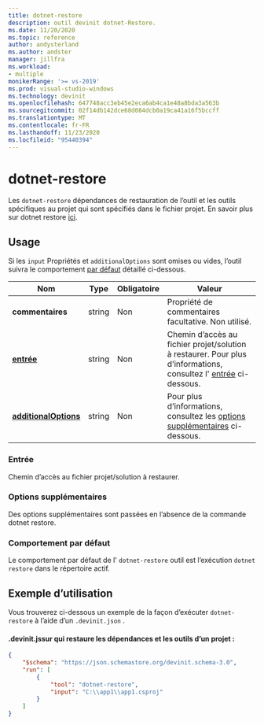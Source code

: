 ```yaml
---
title: dotnet-restore
description: outil devinit dotnet-Restore.
ms.date: 11/20/2020
ms.topic: reference
author: andysterland
ms.author: andster
manager: jillfra
ms.workload:
- multiple
monikerRange: '>= vs-2019'
ms.prod: visual-studio-windows
ms.technology: devinit
ms.openlocfilehash: 647748acc3eb45e2eca6ab4ca1e48a8bda3a563b
ms.sourcegitcommit: 02f14db142dce68d084dcb0a19ca41a16f5bccff
ms.translationtype: MT
ms.contentlocale: fr-FR
ms.lasthandoff: 11/23/2020
ms.locfileid: "95440394"
---
```

# <a name="dotnet-restore"></a>dotnet-restore

Les `dotnet-restore` dépendances de restauration de l’outil et les outils spécifiques au projet qui sont spécifiés dans le fichier projet. En savoir plus sur dotnet restore [ici](/dotnet/core/tools/dotnet-restore).

## <a name="usage"></a>Usage

Si les `input` Propriétés et `additionalOptions` sont omises ou vides, l’outil suivra le comportement [par défaut](#default-behavior) détaillé ci-dessous.

| Nom                                             | Type   | Obligatoire | Valeur                                                                                |
|--------------------------------------------------|--------|----------|--------------------------------------------------------------------------------------|
| **commentaires**                                     | string | Non       | Propriété de commentaires facultative. Non utilisé.                                                |
| [**entrée**](#input)                              | string | Non       | Chemin d’accès au fichier projet/solution à restaurer. Pour plus d’informations, consultez l' [entrée](#input) ci-dessous. |
| [**additionalOptions**](#additional-options)     | string | Non       | Pour plus d’informations, consultez les [options supplémentaires](#additional-options) ci-dessous.                     |

### <a name="input"></a>Entrée

Chemin d’accès au fichier projet/solution à restaurer.

### <a name="additional-options"></a>Options supplémentaires

Des options supplémentaires sont passées en l’absence de la commande dotnet restore.

### <a name="default-behavior"></a>Comportement par défaut

Le comportement par défaut de l' `dotnet-restore` outil est l’exécution `dotnet restore` dans le répertoire actif.

## <a name="example-usage"></a>Exemple d’utilisation
Vous trouverez ci-dessous un exemple de la façon d’exécuter `dotnet-restore` à l’aide d’un `.devinit.json` .

#### <a name="devinitjson-that-will-restore-dependencies-and-tools-of-a-project"></a>.devinit.jssur qui restaure les dépendances et les outils d’un projet :
```json
{
    "$schema": "https://json.schemastore.org/devinit.schema-3.0",
    "run": [
        {
            "tool": "dotnet-restore",
            "input": "C:\\app1\\app1.csproj"
        }
    ]
}
```